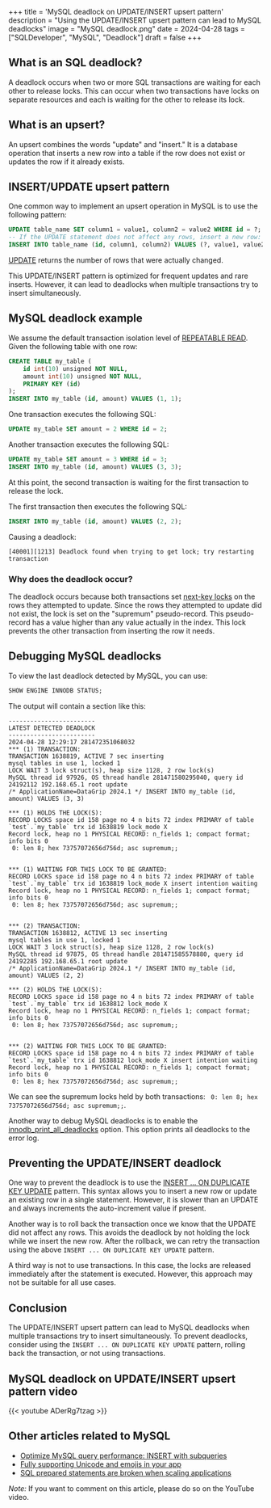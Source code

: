 +++
title = 'MySQL deadlock on UPDATE/INSERT upsert pattern'
description = "Using the UPDATE/INSERT upsert pattern can lead to MySQL deadlocks"
image = "MySQL deadlock.png"
date = 2024-04-28
tags = ["SQLDeveloper", "MySQL", "Deadlock"]
draft = false
+++

## What is an SQL deadlock?

A deadlock occurs when two or more SQL transactions are waiting for each other to release locks. This can occur when two transactions have locks on separate resources and each is waiting for the other to release its lock.

## What is an upsert?

An upsert combines the words "update" and "insert." It is a database operation that inserts a new row into a table if the row does not exist or updates the row if it already exists.

## INSERT/UPDATE upsert pattern

One common way to implement an upsert operation in MySQL is to use the following pattern:

```sql
UPDATE table_name SET column1 = value1, column2 = value2 WHERE id = ?;
-- If the UPDATE statement does not affect any rows, insert a new row:
INSERT INTO table_name (id, column1, column2) VALUES (?, value1, value2);
```

[UPDATE](https://dev.mysql.com/doc/refman/8.0/en/update.html) returns the number of rows that were actually changed.

This UPDATE/INSERT pattern is optimized for frequent updates and rare inserts. However, it can lead to deadlocks when multiple transactions try to insert simultaneously.

## MySQL deadlock example

We assume the default transaction isolation level of [REPEATABLE READ](https://dev.mysql.com/doc/refman/8.0/en/innodb-transaction-isolation-levels.html#isolevel_repeatable-read). Given the following table with one row:

```sql
CREATE TABLE my_table (
    id int(10) unsigned NOT NULL,
    amount int(10) unsigned NOT NULL,
    PRIMARY KEY (id)
);
INSERT INTO my_table (id, amount) VALUES (1, 1);
```

One transaction executes the following SQL:

```sql
UPDATE my_table SET amount = 2 WHERE id = 2;
```

Another transaction executes the following SQL:

```sql
UPDATE my_table SET amount = 3 WHERE id = 3;
INSERT INTO my_table (id, amount) VALUES (3, 3);
```

At this point, the second transaction is waiting for the first transaction to release the lock.

The first transaction then executes the following SQL:

```sql
INSERT INTO my_table (id, amount) VALUES (2, 2);
```

Causing a deadlock:

```
[40001][1213] Deadlock found when trying to get lock; try restarting transaction
```

### Why does the deadlock occur?

The deadlock occurs because both transactions set [next-key locks](https://dev.mysql.com/doc/refman/8.0/en/innodb-locking.html#innodb-next-key-locks) on the rows they attempted to update. Since the rows they attempted to update did not exist, the lock is set on the "supremum" pseudo-record. This pseudo-record has a value higher than any value actually in the index. This lock prevents the other transaction from inserting the row it needs.

## Debugging MySQL deadlocks

To view the last deadlock detected by MySQL, you can use:

```sql
SHOW ENGINE INNODB STATUS;
```

The output will contain a section like this:

```
------------------------
LATEST DETECTED DEADLOCK
------------------------
2024-04-28 12:29:17 281472351068032
*** (1) TRANSACTION:
TRANSACTION 1638819, ACTIVE 7 sec inserting
mysql tables in use 1, locked 1
LOCK WAIT 3 lock struct(s), heap size 1128, 2 row lock(s)
MySQL thread id 97926, OS thread handle 281471580295040, query id 24192112 192.168.65.1 root update
/* ApplicationName=DataGrip 2024.1 */ INSERT INTO my_table (id, amount) VALUES (3, 3)

*** (1) HOLDS THE LOCK(S):
RECORD LOCKS space id 158 page no 4 n bits 72 index PRIMARY of table `test`.`my_table` trx id 1638819 lock_mode X
Record lock, heap no 1 PHYSICAL RECORD: n_fields 1; compact format; info bits 0
 0: len 8; hex 73757072656d756d; asc supremum;;


*** (1) WAITING FOR THIS LOCK TO BE GRANTED:
RECORD LOCKS space id 158 page no 4 n bits 72 index PRIMARY of table `test`.`my_table` trx id 1638819 lock_mode X insert intention waiting
Record lock, heap no 1 PHYSICAL RECORD: n_fields 1; compact format; info bits 0
 0: len 8; hex 73757072656d756d; asc supremum;;


*** (2) TRANSACTION:
TRANSACTION 1638812, ACTIVE 13 sec inserting
mysql tables in use 1, locked 1
LOCK WAIT 3 lock struct(s), heap size 1128, 2 row lock(s)
MySQL thread id 97875, OS thread handle 281471585578880, query id 24192285 192.168.65.1 root update
/* ApplicationName=DataGrip 2024.1 */ INSERT INTO my_table (id, amount) VALUES (2, 2)

*** (2) HOLDS THE LOCK(S):
RECORD LOCKS space id 158 page no 4 n bits 72 index PRIMARY of table `test`.`my_table` trx id 1638812 lock_mode X
Record lock, heap no 1 PHYSICAL RECORD: n_fields 1; compact format; info bits 0
 0: len 8; hex 73757072656d756d; asc supremum;;


*** (2) WAITING FOR THIS LOCK TO BE GRANTED:
RECORD LOCKS space id 158 page no 4 n bits 72 index PRIMARY of table `test`.`my_table` trx id 1638812 lock_mode X insert intention waiting
Record lock, heap no 1 PHYSICAL RECORD: n_fields 1; compact format; info bits 0
 0: len 8; hex 73757072656d756d; asc supremum;;
```

We can see the supremum locks held by both transactions: ` 0: len 8; hex 73757072656d756d; asc supremum;;`.

Another way to debug MySQL deadlocks is to enable the [innodb_print_all_deadlocks](https://dev.mysql.com/doc/refman/8.0/en/innodb-parameters.html#sysvar_innodb_print_all_deadlocks) option. This option prints all deadlocks to the error log.

## Preventing the UPDATE/INSERT deadlock

One way to prevent the deadlock is to use the [INSERT ... ON DUPLICATE KEY UPDATE](https://dev.mysql.com/doc/refman/8.0/en/insert-on-duplicate.html) pattern. This syntax allows you to insert a new row or update an existing row in a single statement. However, it is slower than an UPDATE and always increments the auto-increment value if present.

Another way is to roll back the transaction once we know that the UPDATE did not affect any rows. This avoids the deadlock by not holding the lock while we insert the new row. After the rollback, we can retry the transaction using the above `INSERT ... ON DUPLICATE KEY UPDATE` pattern.

A third way is not to use transactions. In this case, the locks are released immediately after the statement is executed. However, this approach may not be suitable for all use cases.

## Conclusion

The UPDATE/INSERT upsert pattern can lead to MySQL deadlocks when multiple transactions try to insert simultaneously. To prevent deadlocks, consider using the `INSERT ... ON DUPLICATE KEY UPDATE` pattern, rolling back the transaction, or not using transactions.

## MySQL deadlock on UPDATE/INSERT upsert pattern video

{{< youtube ADerRg7tzag >}}

## Other articles related to MySQL

- [Optimize MySQL query performance: INSERT with subqueries](../mysql-query-performance-insert-subqueries/)
- [Fully supporting Unicode and emojis in your app](../unicode-and-emoji-gotchas/)
- [SQL prepared statements are broken when scaling applications](../sql-prepared-statements-are-broken-when-scaling-applications/)

*Note:* If you want to comment on this article, please do so on the YouTube video.

